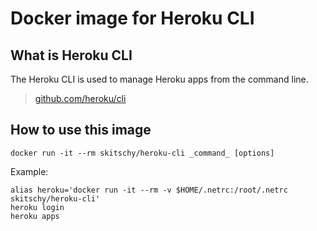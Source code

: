 # Docker image for Heroku CLI

## What is Heroku CLI

The Heroku CLI is used to manage Heroku apps from the command line.

> [github.com/heroku/cli](https://github.com/heroku/cli)


## How to use this image

```shell
docker run -it --rm skitschy/heroku-cli _command_ [options]
```

Example:

```shell
alias heroku='docker run -it --rm -v $HOME/.netrc:/root/.netrc skitschy/heroku-cli'
heroku login
heroku apps
```
